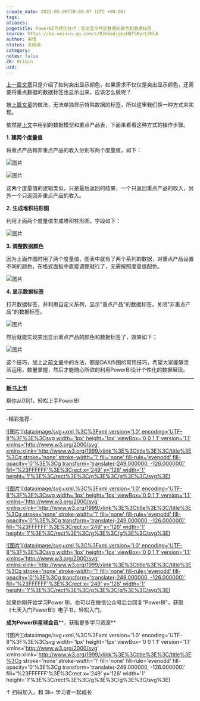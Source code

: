 ```yaml
---
create_date: 2021-05-08T20:00:07 (UTC +08:00)
tags:
aliases:
pagetitle: PowerBI可视化技巧：突出显示特定数据的颜色和数据标签
source: https://mp.weixin.qq.com/s/83o6edjgbsHQT5ByrLGNlA
author: 采悟
status: 未阅读
category:
notes: false
ZK: Origin
uid:
---
```


[上一篇文章](http://mp.weixin.qq.com/s?__biz=MzA4MzQwMjY4MA==&mid=2484075726&idx=1&sn=b41ae73e73aea78aef622ee4064fc268&chksm=8e0c5619b97bdf0f7fddb7cd890b23e8b213d99b57853f37a7272e06a55d9cc0304710e8a15f&scene=21#wechat_redirect)只是介绍了如何突出显示颜色，如果需求不仅仅是突出显示颜色，还需要将重点数据的数据标签也显示出来，应该怎么做呢？

按[上篇文章](http://mp.weixin.qq.com/s?__biz=MzA4MzQwMjY4MA==&mid=2484075726&idx=1&sn=b41ae73e73aea78aef622ee4064fc268&chksm=8e0c5619b97bdf0f7fddb7cd890b23e8b213d99b57853f37a7272e06a55d9cc0304710e8a15f&scene=21#wechat_redirect)的做法，无法单独显示特殊数据的标签，所以这里我们换一种方式来实现。

依然是[上文](http://mp.weixin.qq.com/s?__biz=MzA4MzQwMjY4MA==&mid=2484075726&idx=1&sn=b41ae73e73aea78aef622ee4064fc268&chksm=8e0c5619b97bdf0f7fddb7cd890b23e8b213d99b57853f37a7272e06a55d9cc0304710e8a15f&scene=21#wechat_redirect)中用到的数据模型和重点产品表，下面来看看这种方式的操作步骤。

**1\. 建两个度量值**

将重点产品和非重点产品的收入分别写两个度量值，如下：  

![图片](https://mmbiz.qpic.cn/mmbiz_png/aHEbZtANQJP1o3OMmwFH6IKmf0ooaBcZ7t8qcqhvAFuDJzdYussADUHneQCNyMBkLPGUEjhFicR7Dq2TZTWvuibQ/640?wx_fmt=png&wxfrom=5&wx_lazy=1&wx_co=1)

![图片](https://mmbiz.qpic.cn/mmbiz_png/aHEbZtANQJP1o3OMmwFH6IKmf0ooaBcZF9USVfxskusDibNclYy400amfyNFxl7SZeFGyBx96ibMjFmerCAY9yIA/640?wx_fmt=png&wxfrom=5&wx_lazy=1&wx_co=1)

这两个度量值的逻辑类似，只是最后返回的结果，一个只返回重点产品的收入，另外一个只返回非重点产品的收入。

**2. 生成堆积柱形图**

利用上面两个度量值生成堆积柱形图，字段如下：

![图片](https://mmbiz.qpic.cn/mmbiz_png/aHEbZtANQJP1o3OMmwFH6IKmf0ooaBcZX5qm8l4aBsjibgVjoA4Hy0IgxIdlfPm02lgREibHO8RlTDfAbcvqyicxA/640?wx_fmt=png&wxfrom=5&wx_lazy=1&wx_co=1)

**3\. 调整数据颜色**

因为上面作图时用了两个度量值，图表中就有了两个系列的数据，对重点产品设置不同的颜色，在格式面板中直接调整就行了，无需按照度量值配色。  

![图片](https://mmbiz.qpic.cn/mmbiz_png/aHEbZtANQJP1o3OMmwFH6IKmf0ooaBcZwyXXwGjic5MsZbibjLiaKculHic0FrBxffRItlYiaKtkvO0eEO9ibgibersNQ/640?wx_fmt=png&wxfrom=5&wx_lazy=1&wx_co=1)

**4\. 显示数据标签**

打开数据标签，并利用自定义系列，显示"重点产品"的数据标签，关闭"非重点产品"的数据标签。  

![图片](https://mmbiz.qpic.cn/mmbiz_png/aHEbZtANQJP1o3OMmwFH6IKmf0ooaBcZEIetbdyy6WibasicTSLHrm6x1b26yFUkIxduHFHeQPXm0r5YXwCYqSqg/640?wx_fmt=png&wxfrom=5&wx_lazy=1&wx_co=1)

然后就能实现突出显示重点产品的颜色和数据标签了，效果如下：

![图片](https://mmbiz.qpic.cn/mmbiz_gif/aHEbZtANQJP1o3OMmwFH6IKmf0ooaBcZfhDWwJaTZLBAqlw7Zyb6UicYQAengSmO57euylibf7ZzuiceTCQCoz8RQ/640?wx_fmt=gif&wxfrom=5&wx_lazy=1)

这个技巧，加上[之前文章](http://mp.weixin.qq.com/s?__biz=MzA4MzQwMjY4MA==&mid=2484075726&idx=1&sn=b41ae73e73aea78aef622ee4064fc268&chksm=8e0c5619b97bdf0f7fddb7cd890b23e8b213d99b57853f37a7272e06a55d9cc0304710e8a15f&scene=21#wechat_redirect)中的方法，都是DAX作图的常用技巧，希望大家能够灵活运用，数量掌握，然后才能随心所欲的利用PowerBI设计个性化的数据展现。  

___

[**新书上市**](http://mp.weixin.qq.com/s?__biz=MzA4MzQwMjY4MA==&mid=2484074987&idx=1&sn=5cf4ba4b683ee9136bb7a26f6e9bcf01&chksm=8e0c533cb97bda2add48a4576b9c1e230249a5a4160dd93cd677a37ea21d26fc9cc26fc4cb1c&scene=21#wechat_redirect)

帮你从0到1，轻松上手PowerBI

___

\-精彩推荐-

[![图片](data:image/svg+xml,%3C%3Fxml version='1.0' encoding='UTF-8'%3F%3E%3Csvg width='1px' height='1px' viewBox='0 0 1 1' version='1.1' xmlns='http://www.w3.org/2000/svg' xmlns:xlink='http://www.w3.org/1999/xlink'%3E%3Ctitle%3E%3C/title%3E%3Cg stroke='none' stroke-width='1' fill='none' fill-rule='evenodd' fill-opacity='0'%3E%3Cg transform='translate(-249.000000, -126.000000)' fill='%23FFFFFF'%3E%3Crect x='249' y='126' width='1' height='1'%3E%3C/rect%3E%3C/g%3E%3C/g%3E%3C/svg%3E)](http://mp.weixin.qq.com/s?__biz=MzA4MzQwMjY4MA==&mid=2484074255&idx=1&sn=0c183ee84fd7fcc4e9dfb6baf39580c0&chksm=8e0c5dd8b97bd4ce1a617be83fe88938a0ba49668102ca3d10794c0e530f38c2950df75cf2ee&scene=21#wechat_redirect)

[![图片](data:image/svg+xml,%3C%3Fxml version='1.0' encoding='UTF-8'%3F%3E%3Csvg width='1px' height='1px' viewBox='0 0 1 1' version='1.1' xmlns='http://www.w3.org/2000/svg' xmlns:xlink='http://www.w3.org/1999/xlink'%3E%3Ctitle%3E%3C/title%3E%3Cg stroke='none' stroke-width='1' fill='none' fill-rule='evenodd' fill-opacity='0'%3E%3Cg transform='translate(-249.000000, -126.000000)' fill='%23FFFFFF'%3E%3Crect x='249' y='126' width='1' height='1'%3E%3C/rect%3E%3C/g%3E%3C/g%3E%3C/svg%3E)](http://mp.weixin.qq.com/s?__biz=MzA4MzQwMjY4MA==&mid=2484072351&idx=1&sn=fabb08c54790ac1225b470fd647c7a5e&chksm=8e0c4548b97bcc5e0450f1945a2c76039bbb42650bcb1edbc856820836d63d32af4c7780e31a&scene=21#wechat_redirect)

[![图片](data:image/svg+xml,%3C%3Fxml version='1.0' encoding='UTF-8'%3F%3E%3Csvg width='1px' height='1px' viewBox='0 0 1 1' version='1.1' xmlns='http://www.w3.org/2000/svg' xmlns:xlink='http://www.w3.org/1999/xlink'%3E%3Ctitle%3E%3C/title%3E%3Cg stroke='none' stroke-width='1' fill='none' fill-rule='evenodd' fill-opacity='0'%3E%3Cg transform='translate(-249.000000, -126.000000)' fill='%23FFFFFF'%3E%3Crect x='249' y='126' width='1' height='1'%3E%3C/rect%3E%3C/g%3E%3C/g%3E%3C/svg%3E)](http://mp.weixin.qq.com/s?__biz=MzA4MzQwMjY4MA==&mid=2484071399&idx=1&sn=44b4ba20c1cbe657f77b6c8d144b2b30&chksm=8e0c4130b97bc826d87746723f940404ce82ac9ebb38572bbfb1a89d7a48aaa750dffd92a28d&scene=21#wechat_redirect)

如果你刚开始学习Power BI，也可以在微信公众号后台回复"PowerBI"，获取《七天入门PowerBI》电子书，轻松入门。

**成为PowerBI星球会员****，获取更多学习资源**

![图片](data:image/svg+xml,%3C%3Fxml version='1.0' encoding='UTF-8'%3F%3E%3Csvg width='1px' height='1px' viewBox='0 0 1 1' version='1.1' xmlns='http://www.w3.org/2000/svg' xmlns:xlink='http://www.w3.org/1999/xlink'%3E%3Ctitle%3E%3C/title%3E%3Cg stroke='none' stroke-width='1' fill='none' fill-rule='evenodd' fill-opacity='0'%3E%3Cg transform='translate(-249.000000, -126.000000)' fill='%23FFFFFF'%3E%3Crect x='249' y='126' width='1' height='1'%3E%3C/rect%3E%3C/g%3E%3C/g%3E%3C/svg%3E)

↑ 扫码加入，和 3k+ 学习者一起成长
